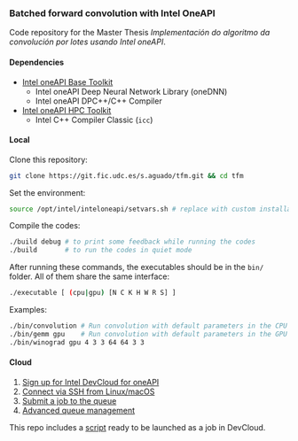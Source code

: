 ### Batched forward convolution with Intel OneAPI

Code repository for the Master Thesis *Implementación do algoritmo da convolución por lotes usando Intel oneAPI*.

#### Dependencies

- [Intel oneAPI Base Toolkit](https://software.intel.com/content/www/us/en/develop/tools/oneapi/base-toolkit/download.html?operatingsystem=linux&distributions=webdownload&options=online)
  - Intel oneAPI Deep Neural Network Library (oneDNN)
  - Intel oneAPI DPC++/C++ Compiler
- [Intel oneAPI HPC Toolkit](https://software.intel.com/content/www/us/en/develop/tools/oneapi/hpc-toolkit/download.html?operatingsystem=linux&distributions=webdownload&options=online)
  - Intel C++ Compiler Classic (`icc`)

#### Local

Clone this repository:

```bash
git clone https://git.fic.udc.es/s.aguado/tfm.git && cd tfm
```

Set the environment:

```bash
source /opt/intel/inteloneapi/setvars.sh # replace with custom installation path 
```

Compile the codes:

```bash
./build debug # to print some feedback while running the codes
./build       # to run the codes in quiet mode
```

After running these commands, the executables should be in the `bin/` folder. All of them share the same interface:

```bash
./executable [ (cpu|gpu) [N C K H W R S] ]
```

Examples:

```bash
./bin/convolution # Run convolution with default parameters in the CPU
./bin/gemm gpu    # Run convolution with default parameters in the GPU
./bin/winograd gpu 4 3 3 64 64 3 3 
```

#### Cloud

1. [Sign up for Intel DevCloud for oneAPI](https://www.intel.com/content/www/us/en/forms/idz/devcloud-enrollment/oneapi-request.html)
2. [Connect via SSH from Linux/macOS](https://devcloud.intel.com/oneapi/documentation/connect-with-ssh-linux-macos/)
3. [Submit a job to the queue](https://devcloud.intel.com/oneapi/documentation/job-submission/)
4. [Advanced queue management](https://devcloud.intel.com/oneapi/documentation/advanced-queue/)

This repo includes a [script](./job.sh) ready to be launched as a job in DevCloud.